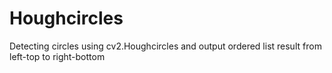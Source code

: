 # Houghcircles
Detecting circles using cv2.Houghcircles and output ordered list result from left-top to right-bottom
